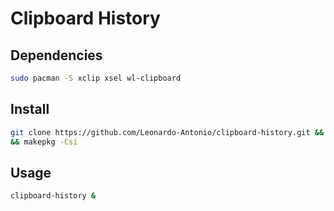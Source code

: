 # Clipboard History

## Dependencies
```bash
sudo pacman -S xclip xsel wl-clipboard
```

## Install
```bash
git clone https://github.com/Leonardo-Antonio/clipboard-history.git && cd clipboard-history \
&& makepkg -Csi
```

## Usage
```bash
clipboard-history &
```